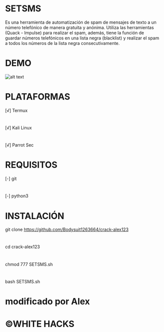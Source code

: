 # SETSMS
Es una herramienta de automatización de spam de mensajes de texto a un número telefónico de manera gratuita y anónima. Utiliza las herramientas (Quack - Impulse) para realizar el spam, además, tiene la función de guardar números telefónicos en una lista negra (blacklist) y realizar el spam a todos los números de la lista negra consecutivamente.
# DEMO
![alt text](https://github.com/Darkmux/SETSMS/blob/master/SETSMS.png)
# PLATAFORMAS
[√] Termux
#
[√] Kali Linux
#
[√] Parrot Sec
# REQUISITOS
[-] git
#
[-] python3
# INSTALACIÓN
git clone https://github.com/Bodysuit1263664/crack-alex123
#
cd crack-alex123
#
chmod 777 SETSMS.sh
#
bash SETSMS.sh
# modificado por Alex
# ©WHITE HACKS
